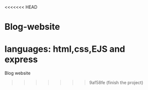 <<<<<<< HEAD
# Blog-website
languages:
html,css,EJS and express
=======
Blog website  
>>>>>>> 9af58fe (finish the project)
